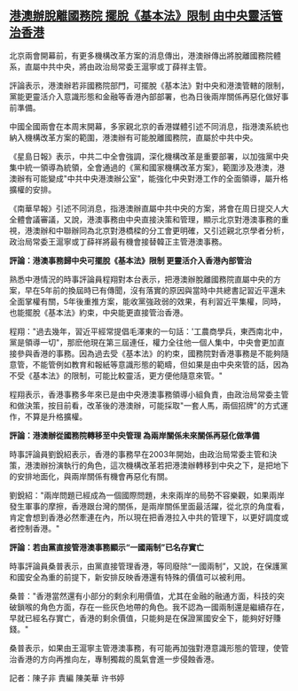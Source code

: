 <!--1677833495000-->
[港澳辦脫離國務院 擺脫《基本法》限制 由中央靈活管治香港](https://www.rfa.org/mandarin/yataibaodao/zhengzhi/ec-03032023035032.html)
------

<p><span style="font-weight: 400;">北京兩會開幕前，有更多機構改革方案的消息傳出，港澳辦傳出將脫離國務院體系，直屬中共中央，將由政治局常委王滬寧或丁薛祥主管。</span></p><p><span style="font-weight: 400;">評論表示，港澳辦若非國務院部門，可擺脫《基本法》對中央和港澳管轄的限制，黨能更靈活介入意識形態和金融等香港內部部署，也為日後兩岸關係再惡化做好事前準備。</span></p><p><span style="font-weight: 400;">中國全國兩會在本周末開幕，多家親北京的香港媒體引述不同消息，指港澳系統也納入機構改革方案的範圍，港澳辦有可能脫離國務院，直屬於中共中央。</span></p><p><span style="font-weight: 400;">《星島日報》表示，中共二中全會強調，深化機構改革是重要部署，以加強黨中央集中統一領導為統領，全會通過的《黨和國家機構改革方案》，範圍涉及港澳，港澳辦有可能變成"中共中央港澳辦公室"，能強化中央對港工作的全面領導，屬升格擴權的安排。</span></p><p><span style="font-weight: 400;">《南華早報》引述不同消息，指港澳辦直屬中共中央的方案，將會在周日提交人大全體會議審議，又說，港澳事務由中央直接決策和管理，顯示北京對港澳事務的重視，港澳辦和中聯辦同為北京對港橋樑的分工會更明確，又引述親北京學者分析，政治局常委王滬寧或丁薛祥將最有機會接替韓正主管港澳事務。</span></p><p><b>評論：港澳事務歸中央可擺脫《基本法》限制 更靈活介入香港內部管治</b></p><p><span style="font-weight: 400;">熟悉中港情況的時事評論員程翔對本台表示，把港澳辦脫離國務院直屬中央的方案，早在5年前的換屆時已有傳聞，沒有落實的原因與當時中共總書記習近平還未全面掌權有關，5年後重推方案，能收黨強政弱的效果，有利習近平集權，同時，也能擺脫《基本法》約束，中央能更直接管治香港。</span></p><p><span style="font-weight: 400;">程翔："過去幾年，習近平經常提倡毛澤東的一句話：'工農商學兵，東西南北中，黨是領導一切"，那麽他現在第三屆連任，權力全往他一個人集中，中央會更加直接參與香港的事務。因為過去受《基本法》的約束，國務院對香港事務是不能夠隨意管，不能管例如教育和報紙等意識形態的範疇，但如果是由中央來管的話，因為不受《基本法》的限制，可能比較靈活，更方便他隨意來管。"</span></p><p><span style="font-weight: 400;">程翔表示，香港事務多年來已是由中央港澳事務領導小組負責，由政治局常委主管和做決策，按目前看，改革後的港澳辦，可能採取"一套人馬，兩個招牌"的方式運作，不算是升格擴權。</span></p><p><b>評論：港澳辦從國務院轉移至中央管理 為兩岸關係未來關係再惡化做準備</b></p><p><span style="font-weight: 400;">時事評論員劉銳紹表示，香港的事務早在2003年開始，由政治局常委主管和決策，港澳辦扮演執行的角色，這次機構改革若把港澳辦轉移到中央之下，是把地下的安排地面化，與兩岸關係有機會再惡化有關。</span></p><p><span style="font-weight: 400;">劉銳紹："兩岸問題已經成為一個國際問題，未來兩岸的局勢不容樂觀，如果兩岸發生軍事的摩擦，香港跟台灣的關係，是兩岸關係里面最活躍，從北京的角度看，肯定會想到香港必然牽連在內，所以現在把香港拉入中共的管理下，以更好調度或者控制香港。"</span></p><p><b>評論：若由黨直接管港澳事務顯示“一國兩制”已名存實亡</b></p><p><span style="font-weight: 400;">時事評論員桑普表示，由黨直接管理香港，等同廢除“一國兩制”，又說，在保護黨和國安全為重的前提下，新安排反映香港還有特殊的價值可以被利用。</span></p><p><span style="font-weight: 400;">桑普："香港當然還有小部分的剩余利用價值，尤其在金融的融通方面，科技的突破鎖喉的角色方面，存在一些灰色地帶的角色。我不認為一國兩制還是繼續存在，早就已經名存實亡，香港的剩余價值，只能夠是在保證黨國安全下，能夠好好賺錢。"</span></p><p><span style="font-weight: 400;">桑普表示，如果由王滬寧主管港澳事務，有可能再加強對港意識形態的管理，使管治香港的方向再推向左，專制獨裁的風氣會進一步侵蝕香港。</span></p><p><span style="font-weight: 400;">記者：陳子非 責編 陳美華 许书婷</span></p><p><br style="font-weight: 400;"/><br style="font-weight: 400;"/></p>
